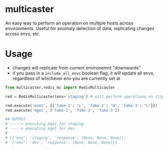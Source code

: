 # multicaster
An easy way to perform an operation on multiple hosts across environments. Useful for anomaly detection of data, replicating changes across envs, etc. 


# Usage
- changes will replicate from current environemnt "downwards"
- if you pass in a `include_all_envs` boolean flag, it will update all envs, regardless of whichever env you are currently set at

```python
from multicaster.redis_mc import RedisMulticaster

red = RedisMulticaster(env='staging') # will perform operations on staging, dev

red.execute('mset', {{'fake-1': "L", 'fake-2': "O", 'fake-3': "L"}})
red.execute('mget', ['fake-1', 'fake-2', 'fake-3'])

## OUTPUT
# -----> executing mget for staging
# -----> executing mget for dev
#
# [{'env': 'staging', 'response': [None, None, None]},
#  {'env': 'dev', 'response': [None, None, None]}]
```


